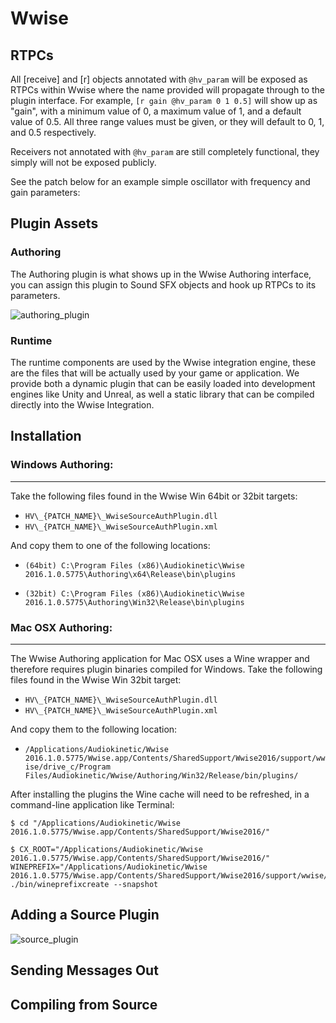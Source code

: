 # Wwise

## RTPCs
All [receive] and [r] objects annotated with `@hv_param` will be exposed as RTPCs within Wwise where the name provided will propagate through to the plugin interface. For example, `[r gain @hv_param 0 1 0.5]` will show up as "gain", with a minimum value of 0, a maximum value of 1, and a default value of 0.5. All three range values must be given, or they will default to 0, 1, and 0.5 respectively.

Receivers not annotated with `@hv_param` are still completely functional, they simply will not be exposed publicly.

See the patch below for an example simple oscillator with frequency and gain parameters:

## Plugin Assets

### Authoring
The Authoring plugin is what shows up in the Wwise Authoring interface, you can assign this plugin to Sound SFX objects and hook up RTPCs to its parameters.

![authoring_plugin](img/docs_wwise_auth_plug.png)

### Runtime
The runtime components are used by the Wwise integration engine, these are the files that will be actually used by your game or application. We provide both a dynamic plugin that can be easily loaded into development engines like Unity and Unreal, as well a static library that can be compiled directly into the Wwise Integration.

## Installation

### Windows Authoring:
---
Take the following files found in the Wwise Win 64bit or 32bit targets:

* `HV\_{PATCH_NAME}\_WwiseSourceAuthPlugin.dll`
* `HV\_{PATCH_NAME}\_WwiseSourceAuthPlugin.xml`

And copy them to one of the following locations:

* `(64bit) C:\Program Files (x86)\Audiokinetic\Wwise 2016.1.0.5775\Authoring\x64\Release\bin\plugins`

* `(32bit) C:\Program Files (x86)\Audiokinetic\Wwise 2016.1.0.5775\Authoring\Win32\Release\bin\plugins`

### Mac OSX Authoring:
---

The Wwise Authoring application for Mac OSX uses a Wine wrapper and therefore requires plugin binaries compiled for Windows. Take the following files found in the Wwise Win 32bit target:

* `HV\_{PATCH_NAME}\_WwiseSourceAuthPlugin.dll`
* `HV\_{PATCH_NAME}\_WwiseSourceAuthPlugin.xml`

And copy them to the following location:

* `/Applications/Audiokinetic/Wwise 2016.1.0.5775/Wwise.app/Contents/SharedSupport/Wwise2016/support/wwise/drive_c/Program Files/Audiokinetic/Wwise/Authoring/Win32/Release/bin/plugins/`

After installing the plugins the Wine cache will need to be refreshed, in a command-line application like Terminal:

```
$ cd "/Applications/Audiokinetic/Wwise 2016.1.0.5775/Wwise.app/Contents/SharedSupport/Wwise2016/"

$ CX_ROOT="/Applications/Audiokinetic/Wwise 2016.1.0.5775/Wwise.app/Contents/SharedSupport/Wwise2016/" WINEPREFIX="/Applications/Audiokinetic/Wwise 2016.1.0.5775/Wwise.app/Contents/SharedSupport/Wwise2016/support/wwise/" ./bin/wineprefixcreate --snapshot
```
## Adding a Source Plugin

![source_plugin](img/docs_wwise_source_plug.gif)

## Sending Messages Out
## Compiling from Source
